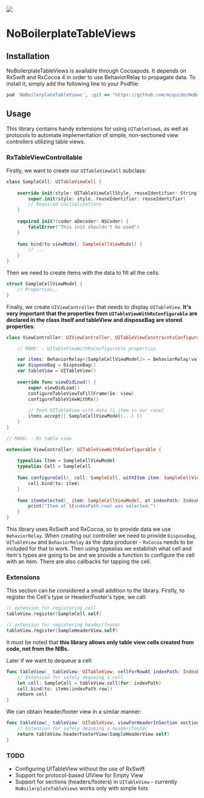 ![](https://travis-ci.org/miquido/NoBoilerplateTableViews.svg?branch=master)

# NoBoilerplateTableViews

## Installation

NoBoilerplateTableViews is available through Cocoapods. It depends on RxSwift and RxCocoa 4 in order to use BehaviorRelay to propagate data. To install
it, simply add the following line to your Podfile:

```ruby
pod 'NoBoilerplateTableViews', :git => "https://github.com/miquido/NoBoilerplateTableViews.git"
```

## Usage 

This library contains handy extensions for using ```UITableView```s, as well as protocols to automate implementation of simple, non-sectioned view controllers utilizing table views.

### RxTableViewControllable

Firstly, we want to create our ```UITableViewCell``` subclass:

```swift
class SampleCell: UITableViewCell {
    
    override init(style: UITableViewCellStyle, reuseIdentifier: String?) {
        super.init(style: style, reuseIdentifier: reuseIdentifier)
        // Required initializations
    }
    
    required init?(coder aDecoder: NSCoder) {
        fatalError("This init shouldn't be used")
    }
    
    func bind(to viewModel: SampleCellViewModel) {
        // ...
    }
}
```

Then we need to create items with the data to fill all the cells:

```swift
struct SampleCellViewModel {
    // Properties..
}
```

Finally, we create ```UIViewController``` that needs to display ```UITableView```. __It's very important that the properties from ```UITableViewWithRxConfigurable``` are declared in the class itself and tableView and disposeBag are stored properties__:

```swift
class ViewController: UIViewController, UITableViewConstraintsConfigurable {

    // MARK: - UITableViewWithRxConfigurable properties

    var items: BehaviorRelay<[SampleCellViewModel]> = BehaviorRelay(value: [])
    var disposeBag = DisposeBag()
    var tableView = UITableView()
    
    override func viewDidLoad() {
        super.viewDidLoad()
        configureTableViewToFillFrame(in: view)
        configureTableViewWithRx()
    
        // Feed UITableView with data (1 item in our case)
        items.accept([ SampleCellViewModel(...) ])
    }
}

// MARK: - Rx table view

extension ViewController: UITableViewWithRxConfigurable {
    
    typealias Item = SampleCellViewModel
    typealias Cell = SampleCell
    
    func configureCell(_ cell: SampleCell, withItem item: SampleCellViewModel) {
        cell.bind(to: item)
    }
    
    func itemSelected(_ item: SampleCellViewModel, at indexPath: IndexPath) {
        print("Item at \(indexPath.row) was selected.")
    }
}
```

This library uses RxSwift and RxCocoa, so to provide data we use ```BehaviorRelay```. When creating our controller we need to provide ```DisposeBag```, ```UITableView``` and ```BehaviorRelay``` as the data producer - ```RxCocoa``` needs to be included for that to work. Then using typealias we estabilish what cell and item's types are going to be and we provide a function to configure the cell with an item. There are also callbacks for tapping the cell.

### Extensions

This section can be considered a small addition to the library. Firstly, to register the Cell's type or Header/Footer's type, we call:

```swift
// extension for registering cell
tableView.register(SampleCell.self)

// extension for registering header/footer
tableView.register(SampleHeaderView.self)
```
It must be noted that __this library allows only table view cells created from code, not from the NIBs.__

Later if we want to dequeue a cell:

```swift
func tableView(_ tableView: UITableView, cellForRowAt indexPath: IndexPath) -> UITableViewCell {
    // Extension for safely dequeing a cell
    let cell: SampleCell = tableView.cell(for: indexPath)
    cell.bind(to: items[indexPath.row])
    return cell
}
```

We can obtain header/footer view in a similar manner:

```swift
func tableView(_ tableView: UITableView, viewForHeaderInSection section: Int) -> UIView? {
    // Extension for safely dequeing a header/footer
    return tableView.headerFooterView(SampleHeaderView.self)
}
```

### TODO
- Configuring UITableView without the use of RxSwift
- Support for protocol-based UIView for Empty View
- Support for sections (headers/footers) in ```UITableView``` - currently ```NoBoilerplateTableViews``` works only with simple lists
